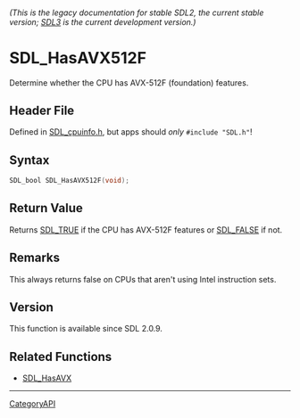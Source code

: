 ###### (This is the legacy documentation for stable SDL2, the current stable version; [SDL3](https://wiki.libsdl.org/SDL3/) is the current development version.)
# SDL_HasAVX512F

Determine whether the CPU has AVX-512F (foundation) features.

## Header File

Defined in [SDL_cpuinfo.h](https://github.com/libsdl-org/SDL/blob/SDL2/include/SDL_cpuinfo.h), but apps should _only_ `#include "SDL.h"`!

## Syntax

```c
SDL_bool SDL_HasAVX512F(void);

```

## Return Value

Returns [SDL_TRUE](SDL_TRUE) if the CPU has AVX-512F features or
[SDL_FALSE](SDL_FALSE) if not.

## Remarks

This always returns false on CPUs that aren't using Intel instruction sets.

## Version

This function is available since SDL 2.0.9.

## Related Functions

* [SDL_HasAVX](SDL_HasAVX)

----
[CategoryAPI](CategoryAPI)

